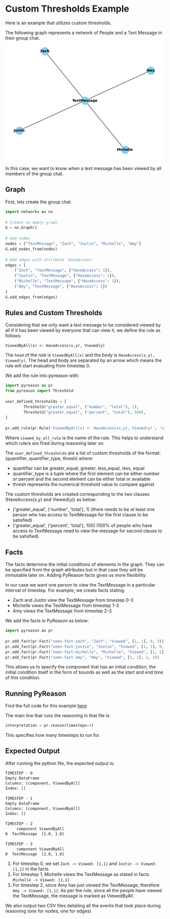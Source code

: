 # Custom Thresholds Example

Here is an example that utilizes custom thresholds.

The following graph represents a network of People and a Text Message in their group chat.
<img src="../media/group_chat_graph.png"/>

In this case, we want to know when a text message has been viewed by all members of the group chat.

## Graph
First, lets create the group chat.

```python
import networkx as nx

# Create an empty graph
G = nx.Graph()

# Add nodes
nodes = ["TextMessage", "Zach", "Justin", "Michelle", "Amy"]
G.add_nodes_from(nodes)

# Add edges with attribute 'HaveAccess'
edges = [
    ("Zach", "TextMessage", {"HaveAccess": 1}),
    ("Justin", "TextMessage", {"HaveAccess": 1}),
    ("Michelle", "TextMessage", {"HaveAccess": 1}),
    ("Amy", "TextMessage", {"HaveAccess": 1})
]
G.add_edges_from(edges)

```

## Rules and Custom Thresholds
Considering that we only want a text message to be considered viewed by all if it has been viewed by everyone that can view it, we define the rule as follows:

```text
ViewedByAll(x) <- HaveAccess(x,y), Viewed(y)
```

The `head` of the rule is `ViewedByAll(x)` and the body is `HaveAccess(x,y), Viewed(y)`. The head and body are separated by an arrow which means the rule will start evaluating from
timestep 0.

We add the rule into pyreason with:

```python
import pyreason as pr
from pyreason import Threshold

user_defined_thresholds = [
        Threshold("greater_equal", ("number", "total"), 1),
        Threshold("greater_equal", ("percent", "total"), 100),
]

pr.add_rule(pr.Rule('ViewedByAll(x) <- HaveAccess(x,y), Viewed(y)', 'viewed_by_all_rule', user_defined_thresholds))
```
Where `viewed_by_all_rule` is the name of the rule. This helps to understand which rule/s are fired during reasoning later on.

The `user_defined_thresholds` are a list of custom thresholds of the format: (quantifier, quantifier_type, thresh) where:
- quantifier can be greater_equal, greater, less_equal, less, equal
- quantifier_type is a tuple where the first element can be either number or percent and the second element can be either total or available
- thresh represents the numerical threshold value to compare against

The custom thresholds are created corresponding to the two clauses (HaveAccess(x,y) and Viewed(y)) as below:
- ('greater_equal', ('number', 'total'), 1) (there needs to be at least one person who has access to TextMessage for the first clause to be satisfied)
- ('greater_equal', ('percent', 'total'), 100) (100% of people who have access to TextMessage need to view the message for second clause to be satisfied)

## Facts
The facts determine the initial conditions of elements in the graph. They can be specified from the graph attributes but in that
case they will be immutable later on. Adding PyReason facts gives us more flexibility.

In our case we want one person to view the TextMessage in a particular interval of timestep.
For example, we create facts stating:
- Zach and Justin view the TextMessage from timestep 0-3
- Michelle views the TextMessage from timestep 1-3
- Amy views the TextMessage from timestep 2-3

We add the facts in PyReason as below:
```python
import pyreason as pr

pr.add_fact(pr.Fact("seen-fact-zach", "Zach", "Viewed", [1, 1], 0, 3))
pr.add_fact(pr.Fact("seen-fact-justin", "Justin", "Viewed", [1, 1], 0, 3))
pr.add_fact(pr.Fact("seen-fact-michelle", "Michelle", "Viewed", [1, 1], 1, 3))
pr.add_fact(pr.Fact("seen-fact-amy", "Amy", "Viewed", [1, 1], 2, 3))
```

This allows us to specify the component that has an initial condition, the initial condition itself in the form of bounds
as well as the start and end time of this condition. 

## Running PyReason
Find the full code for this example [here](../tests/test_custom_thresholds.py)

The main line that runs the reasoning in that file is:
```python
interpretation = pr.reason(timesteps=3)
```
This specifies how many timesteps to run for.

## Expected Output
After running the python file, the expected output is:

```
TIMESTEP - 0
Empty DataFrame
Columns: [component, ViewedByAll]
Index: []

TIMESTEP - 1
Empty DataFrame
Columns: [component, ViewedByAll]
Index: []

TIMESTEP - 2
     component ViewedByAll
0  TextMessage  [1.0, 1.0]

TIMESTEP - 3
     component ViewedByAll
0  TextMessage  [1.0, 1.0]

```

1. For timestep 0, we set `Zach -> Viewed: [1,1]` and `Justin -> Viewed: [1,1]` in the facts
2. For timestep 1, Michelle views the TextMessage as stated in facts `Michelle -> Viewed: [1,1]`
3. For timestep 2, since Amy has just viewed the TextMessage, therefore `Amy -> Viewed: [1,1]`. As per the rule,
since all the people have viewed the TextMessage, the message is marked as ViewedByAll.


We also output two CSV files detailing all the events that took place during reasoning (one for nodes, one for edges)